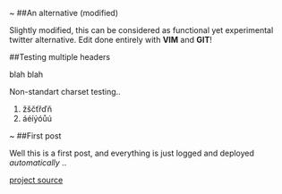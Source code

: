 ~
##An alternative (modified)

Slightly modified, this can be considered as functional yet experimental twitter alternative. Edit done entirely with __VIM__ and __GIT__!

##Testing multiple headers

blah blah

Non-standart charset testing..

1. žščťřďň
2. áéíýóůú

~
##First post

Well this is a first post, and everything is just logged and deployed *automatically* ..

[project source](https://github.com/K0F/www_upkeep)
